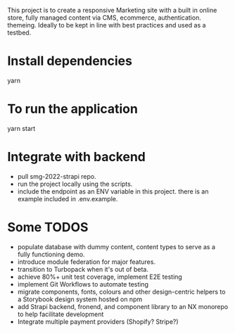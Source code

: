 This project is to create a responsive Marketing site with a built in online store, fully managed content via CMS, ecommerce, authentication. themeing. Ideally to be kept in line with best practices and used as a testbed.

# Install dependencies
yarn

# To run the application
yarn start

# Integrate with backend
-   pull smg-2022-strapi repo.
-   run the project locally using the scripts.
-   include the endpoint as an ENV variable in this project. there is an example included in .env.example.

# Some TODOS
-   populate database with dummy content, content types to serve as a fully functioning demo.
-   introduce module federation for major features.
-   transition to Turbopack when it's out of beta.
-   achieve 80%+ unit test coverage, implement E2E testing
-   implement Git Workflows to automate testing
-   migrate components, fonts, colours and other design-centric helpers to a Storybook design system hosted on npm
-   add Strapi backend, fronend, and component library to an NX monorepo to help facilitate development
-   Integrate multiple payment providers (Shopify? Stripe?)